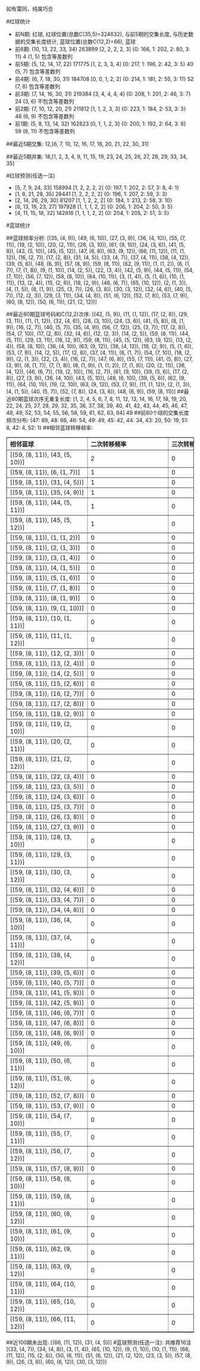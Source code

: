 <!-- 
.. title: 大乐透10065期(2010-06-07)数据分析报告
.. slug: dlott-10065-2010-06-07-report
.. date: 2010-06-08 08:00:00 UTC+08:00
.. tags: Lottery
.. link: 
.. description: 
.. type: text
-->

如有雷同，纯属巧合

<!-- TEASER_END-->

#红球统计

- 前N期: 红球, 红球位置(总数C(35,5)=324632), 与前5期的交集长度, 与历史数据的交集长度统计, 蓝球位置(总数C(12,2)=66), 蓝球
- 前6期: (10, 13, 22, 33, 34) 263899 [2, 2, 2, 2, 3] {0: 166, 1: 202, 2: 80, 3: 11} 4 (1, 5) 包含等差数列
- 前5期: (5, 12, 14, 17, 22) 171775 [1, 2, 3, 3, 4] {0: 217, 1: 196, 2: 42, 3: 5} 40 (5, 7) 包含等差数列
- 前4期: (6, 7, 18, 30, 31) 184708 [0, 0, 1, 2, 2] {0: 214, 1: 181, 2: 55, 3: 11} 52 (7, 8) 包含等差数列
- 前3期: (7, 14, 16, 30, 31) 219384 [3, 4, 4, 4, 4] {0: 208, 1: 201, 2: 46, 3: 7} 24 (3, 6) 不包含等差数列
- 前2期: (7, 10, 12, 20, 21) 211812 [1, 1, 2, 3, 3] {0: 223, 1: 184, 2: 53, 3: 3} 48 (6, 9) 不包含等差数列
- 前1期: (5, 8, 13, 14, 32) 162823 [0, 1, 1, 2, 3] {0: 200, 1: 192, 2: 64, 3: 8} 59 (8, 11) 不包含等差数列

##最近5期交集:
12,[6, 7, 10, 12, 16, 17, 18, 20, 21, 22, 30, 31]

##最近5期并集:
18,[1, 2, 3, 4, 9, 11, 15, 19, 23, 24, 25, 26, 27, 28, 29, 33, 34, 35]

#红球预测(任选一注)

- [5, 7, 9, 24, 33] 158994 [1, 2, 2, 2, 2] {0: 197, 1: 202, 2: 57, 3: 8, 4: 1}
- [1, 8, 21, 28, 35] 28441 [1, 2, 2, 2, 2] {0: 196, 1: 207, 2: 59, 3: 3}
- [2, 14, 26, 29, 30] 81207 [1, 1, 2, 2, 2] {0: 184, 1: 213, 2: 58, 3: 10}
- [6, 13, 19, 23, 27] 197928 [1, 1, 1, 2, 2] {0: 206, 1: 204, 2: 50, 3: 5}
- [4, 11, 15, 18, 32] 142816 [1, 1, 1, 2, 2] {0: 204, 1: 205, 2: 51, 3: 5}

#蓝球统计

##蓝球频率分析:
[(35, (4, 9)), (49, (6, 10)), (27, (3, 9)), (36, (4, 10)), (55, (7, 11)), (19, (2, 10)), (20, (2, 11)), (28, (3, 10)), (61, (9, 10)), (24, (3, 6)), (41, (5, 8)), (43, (5, 10)), (45, (5, 12)), (47, (6, 8)), (63, (9, 12)), (66, (11, 12)), (11, (1, 12)), (16, (2, 7)), (17, (2, 8)), (31, (4, 5)), (33, (4, 7)), (37, (4, 11)), (38, (4, 12)), (39, (5, 6)), (48, (6, 9)), (57, (8, 9)), (59, (8, 11)), (62, (9, 11)), (1, (1, 2)), (6, (1, 7)), (7, (1, 8)), (9, (1, 10)), (14, (2, 5)), (22, (3, 4)), (42, (5, 9)), (44, (5, 11)), (54, (7, 10)), (56, (7, 12)), (58, (8, 10)), (64, (10, 11)), (3, (1, 4)), (5, (1, 6)), (10, (1, 11)), (13, (2, 4)), (15, (2, 6)), (18, (2, 9)), (46, (6, 7)), (65, (10, 12)), (2, (1, 3)), (4, (1, 5)), (8, (1, 9)), (25, (3, 7)), (26, (3, 8)), (30, (3, 12)), (32, (4, 6)), (40, (5, 7)), (12, (2, 3)), (29, (3, 11)), (34, (4, 8)), (51, (6, 12)), (52, (7, 8)), (53, (7, 9)), (60, (8, 12)), (50, (6, 11)), (21, (2, 12))]

##最近80期蓝球号码和C(12,2)次序:
[(42, (5, 9)), (11, (1, 12)), (17, (2, 8)), (29, (3, 11)), (11, (1, 12)), (32, (4, 6)), (28, (3, 10)), (24, (3, 6)), (41, (5, 8)), (8, (1, 9)), (16, (2, 7)), (40, (5, 7)), (35, (4, 9)), (56, (7, 12)), (25, (3, 7)), (17, (2, 8)), (54, (7, 10)), (17, (2, 8)), (32, (4, 6)), (12, (2, 3)), (14, (2, 5)), (59, (8, 11)), (44, (5, 11)), (29, (3, 11)), (18, (2, 9)), (59, (8, 11)), (45, (5, 12)), (63, (9, 12)), (13, (2, 4)), (58, (8, 10)), (36, (4, 10)), (63, (9, 12)), (38, (4, 12)), (18, (2, 9)), (5, (1, 6)), (53, (7, 9)), (14, (2, 5)), (17, (2, 8)), (37, (4, 11)), (6, (1, 7)), (54, (7, 10)), (18, (2, 9)), (2, (1, 3)), (22, (3, 4)), (16, (2, 7)), (47, (6, 8)), (55, (7, 11)), (41, (5, 8)), (27, (3, 9)), (6, (1, 7)), (7, (1, 8)), (8, (1, 9)), (1, (1, 2)), (7, (1, 8)), (20, (2, 11)), (38, (4, 12)), (46, (6, 7)), (19, (2, 10)), (16, (2, 7)), (61, (9, 10)), (39, (5, 6)), (17, (2, 8)), (27, (3, 9)), (36, (4, 10)), (43, (5, 10)), (49, (6, 10)), (39, (5, 6)), (62, (9, 11)), (64, (10, 11)), (19, (2, 10)), (63, (9, 12)), (53, (7, 9)), (11, (1, 12)), (2, (1, 3)), (4, (1, 5)), (40, (5, 7)), (52, (7, 8)), (24, (3, 6)), (48, (6, 9)), (59, (8, 11))]
##最近80期蓝球次序无重复长度:
[1, 2, 4, 5, 6, 7, 8, 11, 12, 13, 14, 16, 17, 18, 19, 20, 22, 24, 25, 27, 28, 29, 32, 35, 36, 37, 38, 39, 40, 41, 42, 43, 44, 45, 46, 47, 48, 49, 52, 53, 54, 55, 56, 58, 59, 61, 62, 63, 64] 49
##前80个球的交集长度频次分布:
{47: 89, 48: 66, 46: 54, 49: 49, 45: 42, 44: 34, 43: 20, 50: 19, 51: 8, 42: 4, 52: 1}
##相邻蓝球转移频率:
<table border="1" class="table table-striped dataframe">
  <thead>
    <tr style="text-align: left;">
      <th style="min-width: 200px;">相邻蓝球</th>
      <th style="min-width: 200px;">二次转移频率</th>
      <th style="min-width: 200px;">三次转移频率</th>
    </tr>
  </thead>
  <tbody>
    <tr>
      <td>  [(59, (8, 11)), (43, (5, 10))]</td>
      <td> 2</td>
      <td> 0</td>
    </tr>
    <tr>
      <td>    [(59, (8, 11)), (6, (1, 7))]</td>
      <td> 1</td>
      <td> 0</td>
    </tr>
    <tr>
      <td>   [(59, (8, 11)), (31, (4, 5))]</td>
      <td> 1</td>
      <td> 0</td>
    </tr>
    <tr>
      <td>   [(59, (8, 11)), (35, (4, 9))]</td>
      <td> 1</td>
      <td> 0</td>
    </tr>
    <tr>
      <td>  [(59, (8, 11)), (44, (5, 11))]</td>
      <td> 1</td>
      <td> 0</td>
    </tr>
    <tr>
      <td>  [(59, (8, 11)), (45, (5, 12))]</td>
      <td> 1</td>
      <td> 0</td>
    </tr>
    <tr>
      <td>    [(59, (8, 11)), (1, (1, 2))]</td>
      <td> 0</td>
      <td> 0</td>
    </tr>
    <tr>
      <td>    [(59, (8, 11)), (2, (1, 3))]</td>
      <td> 0</td>
      <td> 0</td>
    </tr>
    <tr>
      <td>    [(59, (8, 11)), (3, (1, 4))]</td>
      <td> 0</td>
      <td> 0</td>
    </tr>
    <tr>
      <td>    [(59, (8, 11)), (4, (1, 5))]</td>
      <td> 0</td>
      <td> 0</td>
    </tr>
    <tr>
      <td>    [(59, (8, 11)), (5, (1, 6))]</td>
      <td> 0</td>
      <td> 0</td>
    </tr>
    <tr>
      <td>    [(59, (8, 11)), (7, (1, 8))]</td>
      <td> 0</td>
      <td> 0</td>
    </tr>
    <tr>
      <td>    [(59, (8, 11)), (8, (1, 9))]</td>
      <td> 0</td>
      <td> 0</td>
    </tr>
    <tr>
      <td>   [(59, (8, 11)), (9, (1, 10))]</td>
      <td> 0</td>
      <td> 0</td>
    </tr>
    <tr>
      <td>  [(59, (8, 11)), (10, (1, 11))]</td>
      <td> 0</td>
      <td> 0</td>
    </tr>
    <tr>
      <td>  [(59, (8, 11)), (11, (1, 12))]</td>
      <td> 0</td>
      <td> 0</td>
    </tr>
    <tr>
      <td>   [(59, (8, 11)), (12, (2, 3))]</td>
      <td> 0</td>
      <td> 0</td>
    </tr>
    <tr>
      <td>   [(59, (8, 11)), (13, (2, 4))]</td>
      <td> 0</td>
      <td> 0</td>
    </tr>
    <tr>
      <td>   [(59, (8, 11)), (14, (2, 5))]</td>
      <td> 0</td>
      <td> 0</td>
    </tr>
    <tr>
      <td>   [(59, (8, 11)), (15, (2, 6))]</td>
      <td> 0</td>
      <td> 0</td>
    </tr>
    <tr>
      <td>   [(59, (8, 11)), (16, (2, 7))]</td>
      <td> 0</td>
      <td> 0</td>
    </tr>
    <tr>
      <td>   [(59, (8, 11)), (17, (2, 8))]</td>
      <td> 0</td>
      <td> 0</td>
    </tr>
    <tr>
      <td>   [(59, (8, 11)), (18, (2, 9))]</td>
      <td> 0</td>
      <td> 0</td>
    </tr>
    <tr>
      <td>  [(59, (8, 11)), (19, (2, 10))]</td>
      <td> 0</td>
      <td> 0</td>
    </tr>
    <tr>
      <td>  [(59, (8, 11)), (20, (2, 11))]</td>
      <td> 0</td>
      <td> 0</td>
    </tr>
    <tr>
      <td>  [(59, (8, 11)), (21, (2, 12))]</td>
      <td> 0</td>
      <td> 0</td>
    </tr>
    <tr>
      <td>   [(59, (8, 11)), (22, (3, 4))]</td>
      <td> 0</td>
      <td> 0</td>
    </tr>
    <tr>
      <td>   [(59, (8, 11)), (23, (3, 5))]</td>
      <td> 0</td>
      <td> 0</td>
    </tr>
    <tr>
      <td>   [(59, (8, 11)), (24, (3, 6))]</td>
      <td> 0</td>
      <td> 0</td>
    </tr>
    <tr>
      <td>   [(59, (8, 11)), (25, (3, 7))]</td>
      <td> 0</td>
      <td> 0</td>
    </tr>
    <tr>
      <td>   [(59, (8, 11)), (26, (3, 8))]</td>
      <td> 0</td>
      <td> 0</td>
    </tr>
    <tr>
      <td>   [(59, (8, 11)), (27, (3, 9))]</td>
      <td> 0</td>
      <td> 0</td>
    </tr>
    <tr>
      <td>  [(59, (8, 11)), (28, (3, 10))]</td>
      <td> 0</td>
      <td> 0</td>
    </tr>
    <tr>
      <td>  [(59, (8, 11)), (29, (3, 11))]</td>
      <td> 0</td>
      <td> 0</td>
    </tr>
    <tr>
      <td>  [(59, (8, 11)), (30, (3, 12))]</td>
      <td> 0</td>
      <td> 0</td>
    </tr>
    <tr>
      <td>   [(59, (8, 11)), (32, (4, 6))]</td>
      <td> 0</td>
      <td> 0</td>
    </tr>
    <tr>
      <td>   [(59, (8, 11)), (33, (4, 7))]</td>
      <td> 0</td>
      <td> 0</td>
    </tr>
    <tr>
      <td>   [(59, (8, 11)), (34, (4, 8))]</td>
      <td> 0</td>
      <td> 0</td>
    </tr>
    <tr>
      <td>  [(59, (8, 11)), (36, (4, 10))]</td>
      <td> 0</td>
      <td> 0</td>
    </tr>
    <tr>
      <td>  [(59, (8, 11)), (37, (4, 11))]</td>
      <td> 0</td>
      <td> 0</td>
    </tr>
    <tr>
      <td>  [(59, (8, 11)), (38, (4, 12))]</td>
      <td> 0</td>
      <td> 0</td>
    </tr>
    <tr>
      <td>   [(59, (8, 11)), (39, (5, 6))]</td>
      <td> 0</td>
      <td> 0</td>
    </tr>
    <tr>
      <td>   [(59, (8, 11)), (40, (5, 7))]</td>
      <td> 0</td>
      <td> 0</td>
    </tr>
    <tr>
      <td>   [(59, (8, 11)), (41, (5, 8))]</td>
      <td> 0</td>
      <td> 0</td>
    </tr>
    <tr>
      <td>   [(59, (8, 11)), (42, (5, 9))]</td>
      <td> 0</td>
      <td> 0</td>
    </tr>
    <tr>
      <td>   [(59, (8, 11)), (46, (6, 7))]</td>
      <td> 0</td>
      <td> 0</td>
    </tr>
    <tr>
      <td>   [(59, (8, 11)), (47, (6, 8))]</td>
      <td> 0</td>
      <td> 0</td>
    </tr>
    <tr>
      <td>   [(59, (8, 11)), (48, (6, 9))]</td>
      <td> 0</td>
      <td> 0</td>
    </tr>
    <tr>
      <td>  [(59, (8, 11)), (49, (6, 10))]</td>
      <td> 0</td>
      <td> 0</td>
    </tr>
    <tr>
      <td>  [(59, (8, 11)), (50, (6, 11))]</td>
      <td> 0</td>
      <td> 0</td>
    </tr>
    <tr>
      <td>  [(59, (8, 11)), (51, (6, 12))]</td>
      <td> 0</td>
      <td> 0</td>
    </tr>
    <tr>
      <td>   [(59, (8, 11)), (52, (7, 8))]</td>
      <td> 0</td>
      <td> 0</td>
    </tr>
    <tr>
      <td>   [(59, (8, 11)), (53, (7, 9))]</td>
      <td> 0</td>
      <td> 0</td>
    </tr>
    <tr>
      <td>  [(59, (8, 11)), (54, (7, 10))]</td>
      <td> 0</td>
      <td> 0</td>
    </tr>
    <tr>
      <td>  [(59, (8, 11)), (55, (7, 11))]</td>
      <td> 0</td>
      <td> 0</td>
    </tr>
    <tr>
      <td>  [(59, (8, 11)), (56, (7, 12))]</td>
      <td> 0</td>
      <td> 0</td>
    </tr>
    <tr>
      <td>   [(59, (8, 11)), (57, (8, 9))]</td>
      <td> 0</td>
      <td> 0</td>
    </tr>
    <tr>
      <td>  [(59, (8, 11)), (58, (8, 10))]</td>
      <td> 0</td>
      <td> 0</td>
    </tr>
    <tr>
      <td>  [(59, (8, 11)), (59, (8, 11))]</td>
      <td> 0</td>
      <td> 0</td>
    </tr>
    <tr>
      <td>  [(59, (8, 11)), (60, (8, 12))]</td>
      <td> 0</td>
      <td> 0</td>
    </tr>
    <tr>
      <td>  [(59, (8, 11)), (61, (9, 10))]</td>
      <td> 0</td>
      <td> 0</td>
    </tr>
    <tr>
      <td>  [(59, (8, 11)), (62, (9, 11))]</td>
      <td> 0</td>
      <td> 0</td>
    </tr>
    <tr>
      <td>  [(59, (8, 11)), (63, (9, 12))]</td>
      <td> 0</td>
      <td> 0</td>
    </tr>
    <tr>
      <td> [(59, (8, 11)), (64, (10, 11))]</td>
      <td> 0</td>
      <td> 0</td>
    </tr>
    <tr>
      <td> [(59, (8, 11)), (65, (10, 12))]</td>
      <td> 0</td>
      <td> 0</td>
    </tr>
    <tr>
      <td> [(59, (8, 11)), (66, (11, 12))]</td>
      <td> 0</td>
      <td> 0</td>
    </tr>
  </tbody>
</table>
##近100期未出现:
[(66, (11, 12)), (31, (4, 5))]
#蓝球预测(任选一注):
共推荐16注
[(33, (4, 7)), (34, (4, 8)), (3, (1, 4)), (65, (10, 12)), (9, (1, 10)), (10, (1, 11)), (66, (11, 12)), (15, (2, 6)), (50, (6, 11)), (51, (6, 12)), (21, (2, 12)), (23, (3, 5)), (57, (8, 9)), (26, (3, 8)), (60, (8, 12)), (30, (3, 12))]

